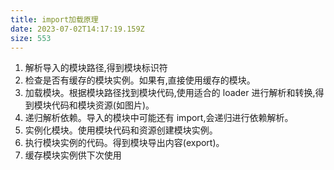 ```yaml
---
title: import加载原理
date: 2023-07-02T14:17:19.159Z
size: 553
---
```

1. 解析导入的模块路径,得到模块标识符
2. 检查是否有缓存的模块实例。如果有,直接使用缓存的模块。
3. 加载模块。根据模块路径找到模块代码,使用适合的 loader 进行解析和转换,得到模块代码和模块资源(如图片)。
4. 递归解析依赖。导入的模块中可能还有 import,会递归进行依赖解析。
5. 实例化模块。使用模块代码和资源创建模块实例。
6. 执行模块实例的代码。得到模块导出内容(export)。
7. 缓存模块实例供下次使用
